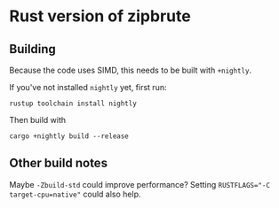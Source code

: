 # Rust version of zipbrute

## Building

Because the code uses SIMD, this needs to be built with `+nightly`.

If you've not installed `nightly` yet, first run:

```
rustup toolchain install nightly
```

Then build with

```
cargo +nightly build --release
```

## Other build notes

Maybe `-Zbuild-std` could improve performance?
Setting `RUSTFLAGS="-C target-cpu=native"` could also help.
